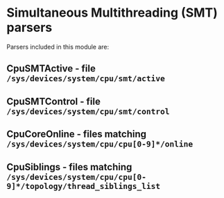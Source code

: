 Simultaneous Multithreading (SMT) parsers
=========================================

Parsers included in this module are:

CpuSMTActive - file ``/sys/devices/system/cpu/smt/active``
----------------------------------------------------------
CpuSMTControl - file ``/sys/devices/system/cpu/smt/control``
------------------------------------------------------------
CpuCoreOnline - files matching ``/sys/devices/system/cpu/cpu[0-9]*/online``
---------------------------------------------------------------------------
CpuSiblings - files matching ``/sys/devices/system/cpu/cpu[0-9]*/topology/thread_siblings_list``
------------------------------------------------------------------------------------------------